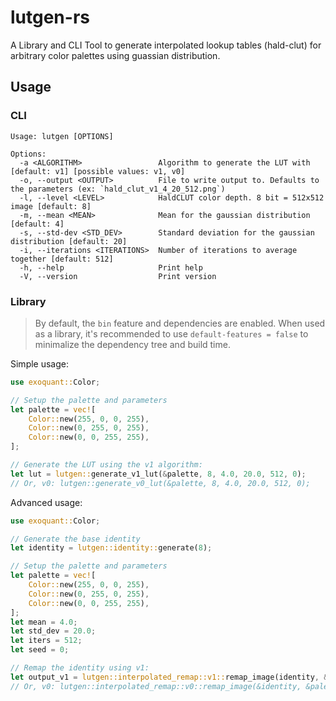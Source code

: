 # lutgen-rs

A Library and CLI Tool to generate interpolated lookup tables (hald-clut) for arbitrary color palettes using guassian distribution.

## Usage

### CLI

```text
Usage: lutgen [OPTIONS]

Options:
  -a <ALGORITHM>                 Algorithm to generate the LUT with [default: v1] [possible values: v1, v0]
  -o, --output <OUTPUT>          File to write output to. Defaults to the parameters (ex: `hald_clut_v1_4_20_512.png`)
  -l, --level <LEVEL>            HaldCLUT color depth. 8 bit = 512x512 image [default: 8]
  -m, --mean <MEAN>              Mean for the gaussian distribution [default: 4]
  -s, --std-dev <STD_DEV>        Standard deviation for the gaussian distribution [default: 20]
  -i, --iterations <ITERATIONS>  Number of iterations to average together [default: 512]
  -h, --help                     Print help
  -V, --version                  Print version
```

### Library

> By default, the `bin` feature and dependencies are enabled.
> When used as a library, it's recommended to use `default-features = false` to minimalize the dependency tree and build time.

Simple usage:

```rust
use exoquant::Color;

// Setup the palette and parameters
let palette = vec![
    Color::new(255, 0, 0, 255),
    Color::new(0, 255, 0, 255),
    Color::new(0, 0, 255, 255),
];

// Generate the LUT using the v1 algorithm:
let lut = lutgen::generate_v1_lut(&palette, 8, 4.0, 20.0, 512, 0);
// Or, v0: lutgen::generate_v0_lut(&palette, 8, 4.0, 20.0, 512, 0);
```

Advanced usage:

```rust
use exoquant::Color;

// Generate the base identity
let identity = lutgen::identity::generate(8);

// Setup the palette and parameters
let palette = vec![
    Color::new(255, 0, 0, 255),
    Color::new(0, 255, 0, 255),
    Color::new(0, 0, 255, 255),
];
let mean = 4.0;
let std_dev = 20.0;
let iters = 512;
let seed = 0;

// Remap the identity using v1:
let output_v1 = lutgen::interpolated_remap::v1::remap_image(identity, &palette, mean, std_dev, iters, seed);
// Or, v0: lutgen::interpolated_remap::v0::remap_image(&identity, &palette, mean, std_dev, iters, seed);
```


